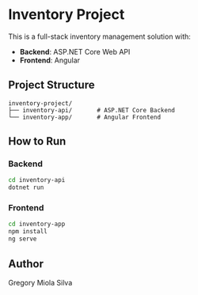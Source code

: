 # Inventory Project

This is a full-stack inventory management solution with:

- **Backend**: ASP.NET Core Web API
- **Frontend**: Angular

## Project Structure

```
inventory-project/
├── inventory-api/       # ASP.NET Core Backend
└── inventory-app/       # Angular Frontend
```

## How to Run

### Backend
```bash
cd inventory-api
dotnet run
```

### Frontend
```bash
cd inventory-app
npm install
ng serve
```

## Author
Gregory Miola Silva
